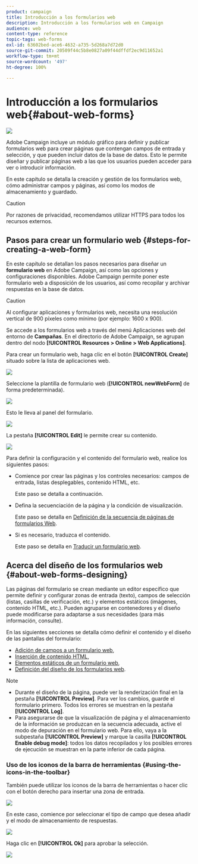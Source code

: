 ```yaml
---
product: campaign
title: Introducción a los formularios web
description: Introducción a los formularios web en Campaign
audience: web
content-type: reference
topic-tags: web-forms
exl-id: 63602bed-ace6-4632-a735-5d268a7d72d0
source-git-commit: 20509f44c5b8e0827a09f44dffdf2ec9d11652a1
workflow-type: tm+mt
source-wordcount: '497'
ht-degree: 100%

---
```


# Introducción a los formularios web{#about-web-forms}

![](../../assets/common.svg)

Adobe Campaign incluye un módulo gráfico para definir y publicar formularios web para crear páginas que contengan campos de entrada y selección, y que pueden incluir datos de la base de datos. Esto le permite diseñar y publicar páginas web a las que los usuarios pueden acceder para ver o introducir información.

En este capítulo se detalla la creación y gestión de los formularios web, cómo administrar campos y páginas, así como los modos de almacenamiento y guardado.

>[!CAUTION]
>
>Por razones de privacidad, recomendamos utilizar HTTPS para todos los recursos externos.

## Pasos para crear un formulario web {#steps-for-creating-a-web-form}

En este capítulo se detallan los pasos necesarios para diseñar un **formulario web** en Adobe Campaign, así como las opciones y configuraciones disponibles. Adobe Campaign permite poner este formulario web a disposición de los usuarios, así como recopilar y archivar respuestas en la base de datos.

>[!CAUTION]
>
>Al configurar aplicaciones y formularios web, necesita una resolución vertical de 900 píxeles como mínimo (por ejemplo: 1600 x 900).

Se accede a los formularios web a través del menú Aplicaciones web del entorno de **Campañas**. En el directorio de Adobe Campaign, se agrupan dentro del nodo **[!UICONTROL Resources > Online > Web Applications]**.

Para crear un formulario web, haga clic en el botón **[!UICONTROL Create]** situado sobre la lista de aplicaciones web.

![](assets/webapp_create_new.png)

Seleccione la plantilla de formulario web (**[!UICONTROL newWebForm]** de forma predeterminada).

![](assets/s_ncs_admin_survey_select_template.png)

Esto le lleva al panel del formulario.

![](assets/webapp_empty_dashboard.png)

La pestaña **[!UICONTROL Edit]** le permite crear su contenido.

![](assets/webapp_edit_tab.png)

Para definir la configuración y el contenido del formulario web, realice los siguientes pasos:

* Comience por crear las páginas y los controles necesarios: campos de entrada, listas desplegables, contenido HTML, etc.

   Este paso se detalla a continuación.

* Defina la secuenciación de la página y la condición de visualización.

   Este paso se detalla en [Definición de la secuencia de páginas de formularios Web](defining-web-forms-page-sequencing.md).

* Si es necesario, traduzca el contenido.

   Este paso se detalla en [Traducir un formulario web](translating-a-web-form.md).

## Acerca del diseño de los formularios web {#about-web-forms-designing}

Las páginas del formulario se crean mediante un editor específico que permite definir y configurar zonas de entrada (texto), campos de selección (listas, casillas de verificación, etc.) y elementos estáticos (imágenes, contenido HTML, etc.). Pueden agruparse en contenedores y el diseño puede modificarse para adaptarse a sus necesidades (para más información, consulte).[](defining-web-forms-layout.md#creating-containers)

En las siguientes secciones se detalla cómo definir el contenido y el diseño de las pantallas del formulario:

* [Adición de campos a un formulario web](adding-fields-to-a-web-form.md),
* [Inserción de contenido HTML](static-elements-in-a-web-form.md#inserting-html-content),
* [Elementos estáticos de un formulario web](static-elements-in-a-web-form.md),
* [Definición del diseño de los formularios web](defining-web-forms-layout.md).

>[!NOTE]
>
>* Durante el diseño de la página, puede ver la renderización final en la pestaña **[!UICONTROL Preview]**. Para ver los cambios, guarde el formulario primero. Todos los errores se muestran en la pestaña **[!UICONTROL Log]**.
>* Para asegurarse de que la visualización de página y el almacenamiento de la información se produzcan en la secuencia adecuada, active el modo de depuración en el formulario web. Para ello, vaya a la subpestaña **[!UICONTROL Preview]** y marque la casilla **[!UICONTROL Enable debug mode]**: todos los datos recopilados y los posibles errores de ejecución se muestran en la parte inferior de cada página.
>


### Uso de los iconos de la barra de herramientas {#using-the-icons-in-the-toolbar}

También puede utilizar los iconos de la barra de herramientas o hacer clic con el botón derecho para insertar una zona de entrada.

![](assets/s_ncs_admin_webform_add_selection.png)

En este caso, comience por seleccionar el tipo de campo que desea añadir y el modo de almacenamiento de respuestas.

![](assets/s_ncs_admin_webform_select_storage.png)

Haga clic en **[!UICONTROL Ok]** para aprobar la selección.

![](assets/s_ncs_admin_webform_confirm_storage.png)
